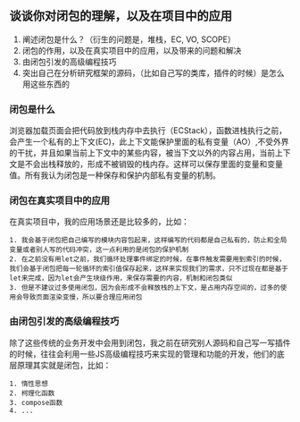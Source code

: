 ## 谈谈你对闭包的理解，以及在项目中的应用

1. 阐述闭包是什么？（衍生的问题是，堆栈，EC, VO, SCOPE）
2. 闭包的作用，以及在真实项目中的应用，以及带来的问题和解决
3. 由闭包引发的高级编程技巧
4. 突出自己在分析研究框架的源码，（比如自己写的类库，插件的时候）是怎么用这些东西的

### 闭包是什么

  浏览器加载页面会把代码放到栈内存中去执行（ECStack），函数进栈执行之前，会产生一个私有的上下文(EC)，此上下文能保护里面的私有变量（AO）,不受外界的干扰，并且如果当前上下文中的某些内容，被当下文以外的内容占用，当前上下文是不会出栈释放的，形成不被销毁的栈内存。这样可以保存里面的变量和变量值。所有我认为闭包是一种保存和保护内部私有变量的机制。

### 闭包在真实项目中的应用

  在真实项目中，我的应用场景还是比较多的，比如：

    1. 我会基于闭包把自己编写的模块内容包起来，这样编写的代码都是自己私有的，防止和全局变量或者别人写的代码冲突，这一点利用的是闭包的保护机制
    2. 在之前没有用let之前，我们循环处理事件绑定的时候，在事件触发需要用到索引的时候，我们会基于闭包把每一轮循环的索引值保存起来，这样来实现我们的需求，只不过现在都是基于let来完成，因为let会产生块级作用，来保存需要的内容，机制和闭包类似
    3. 但是不建议过多使用闭包，因为会形成不会释放栈的上下文，是占用内存空间的，过多的使用会导致页面渲染变慢，所以要合理应用闭包

### 由闭包引发的高级编程技巧

  除了这些传统的业务开发中会用到闭包，我之前在研究别人源码和自己写一写插件的时候，往往会利用一些JS高级编程技巧来实现的管理和功能的开发，他们的底层原理其实就是闭包，比如：

    1. 惰性思想
    2. 柯理化函数
    3. compose函数
    4. ...